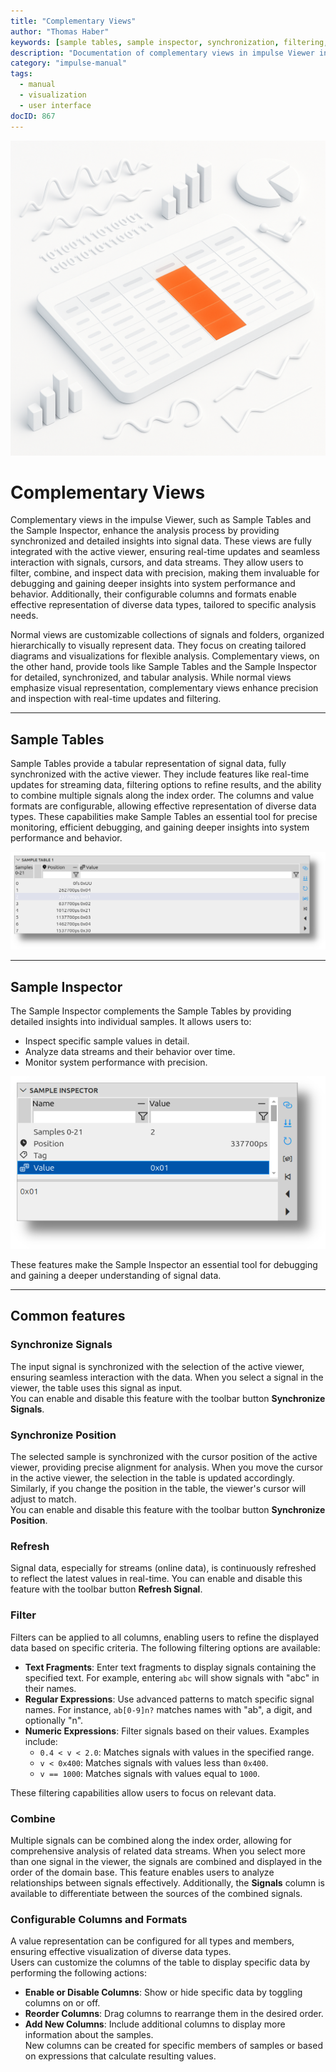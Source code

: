 ```yaml
---
title: "Complementary Views"
author: "Thomas Haber"
keywords: [sample tables, sample inspector, synchronization, filtering, signals, data analysis, visualization, configuration, debugging, real-time, tabular analysis, monitoring, customization, inspection, data streams]
description: "Documentation of complementary views in impulse Viewer including Sample Tables and Sample Inspector. Covers key features such as signal synchronization, position synchronization, real-time refreshing, filtering options, signal combination, and column configuration. Explains how these tools enhance data analysis by providing synchronized, detailed insights with customizable formats."
category: "impulse-manual"
tags:
  - manual
  - visualization
  - user interface
docID: 867
---
```

![](images/hd_complementary.png) 
# Complementary Views

Complementary views in the impulse Viewer, such as Sample Tables and the Sample Inspector, enhance the analysis process by providing synchronized and detailed insights into signal data. These views are fully integrated with the active viewer, ensuring real-time updates and seamless interaction with signals, cursors, and data streams. They allow users to filter, combine, and inspect data with precision, making them invaluable for debugging and gaining deeper insights into system performance and behavior. Additionally, their configurable columns and formats enable effective representation of diverse data types, tailored to specific analysis needs.

Normal views are customizable collections of signals and folders, organized hierarchically to visually represent data. They focus on creating tailored diagrams and visualizations for flexible analysis. Complementary views, on the other hand, provide tools like Sample Tables and the Sample Inspector for detailed, synchronized, and tabular analysis. While normal views emphasize visual representation, complementary views enhance precision and inspection with real-time updates and filtering.

---

## Sample Tables

Sample Tables provide a tabular representation of signal data, fully synchronized with the active viewer. They include features like real-time updates for streaming data, filtering options to refine results, and the ability to combine multiple signals along the index order. The columns and value formats are configurable, allowing effective representation of diverse data types. These capabilities make Sample Tables an essential tool for precise monitoring, efficient debugging, and gaining deeper insights into system performance and behavior.

![](images/ss_sample_table1.png) 

---

## Sample Inspector

The Sample Inspector complements the Sample Tables by providing detailed insights into individual samples. It allows users to:

- Inspect specific sample values in detail.
- Analyze data streams and their behavior over time.
- Monitor system performance with precision.

![](images/ss_sample_inspector1.png) 

These features make the Sample Inspector an essential tool for debugging and gaining a deeper understanding of signal data.

---

## Common features

### Synchronize Signals
The input signal is synchronized with the selection of the active viewer, ensuring seamless interaction with the data. When you select a signal in the viewer, the table uses this signal as input.  
You can enable and disable this feature with the toolbar button **Synchronize Signals**.

### Synchronize Position
The selected sample is synchronized with the cursor position of the active viewer, providing precise alignment for analysis. When you move the cursor in the active viewer, the selection in the table is updated accordingly. Similarly, if you change the position in the table, the viewer's cursor will adjust to match.  
You can enable and disable this feature with the toolbar button **Synchronize Position**.

### Refresh
Signal data, especially for streams (online data), is continuously refreshed to reflect the latest values in real-time. You can enable and disable this feature with the toolbar button **Refresh Signal**.

### Filter
Filters can be applied to all columns, enabling users to refine the displayed data based on specific criteria. The following filtering options are available:

- **Text Fragments**: Enter text fragments to display signals containing the specified text. For example, entering `abc` will show signals with "abc" in their names.
- **Regular Expressions**: Use advanced patterns to match specific signal names. For instance, `ab[0-9]n?` matches names with "ab", a digit, and optionally "n".
- **Numeric Expressions**: Filter signals based on their values. Examples include:
  - `0.4 < v < 2.0`: Matches signals with values in the specified range.
  - `v < 0x400`: Matches signals with values less than `0x400`.
  - `v == 1000`: Matches signals with values equal to `1000`.

These filtering capabilities allow users to focus on relevant data.

### Combine
Multiple signals can be combined along the index order, allowing for comprehensive analysis of related data streams. When you select more than one signal in the viewer, the signals are combined and displayed in the order of the domain base. This feature enables users to analyze relationships between signals effectively. Additionally, the **Signals** column is available to differentiate between the sources of the combined signals.

### Configurable Columns and Formats
A value representation can be configured for all types and members, ensuring effective visualization of diverse data types.  
Users can customize the columns of the table to display specific data by performing the following actions:

- **Enable or Disable Columns**: Show or hide specific data by toggling columns on or off.
- **Reorder Columns**: Drag columns to rearrange them in the desired order.
- **Add New Columns**: Include additional columns to display more information about the samples.  
  New columns can be created for specific members of samples or based on expressions that calculate resulting values.



